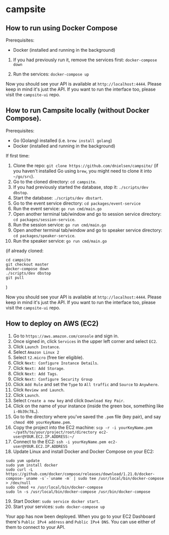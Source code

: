 # campsite

## How to run using Docker Compose
Prerequisites: 
- Docker (installed and running in the background)

1. If you had previously run it, remove the services first: `docker-compose down`

2. Run the services: `docker-compose up`

Now you should see your API is available at `http://localhost:4444`. Please keep in mind it's just the API. If you want to run the interface too, please visit the `campsite-ui` repo.

## How to run Campsite locally (without Docker Compose).
Prerequisites: 
- Go (Golang) installed (i.e. `brew install golang`)
- Docker (installed and running in the background)

If first time:
1. Clone the repo: `git clone https://github.com/dnielsen/campsite/` (if you haven't installed Go using `brew`, you might need to clone it into `~/go/src`).
2. Go to the cloned directory: `cd campsite`. 
3. If you had previously started the database, stop it: `./scripts/dev dbstop`.
4. Start the database: `./scripts/dev dbstart`.
5. Go to the event service directory: `cd packages/event-service`
6. Run the event service: `go run cmd/main.go`
7. Open another terminal tab/window and go to session service directory: `cd packages/session-service`.
8. Run the session service: `go run cmd/main.go`
9. Open another terminal tab/window and go to speaker service directory: `cd packages/speaker-service`.
8. Run the speaker service: `go run cmd/main.go`

(if already cloned:
```
cd campsite
git checkout master
docker-compose down
./scripts/dev dbstop
git pull
```
)

Now you should see your API is available at `http://localhost:4444`. Please keep in mind it's just the API. If you want to run the interface too, please visit the `campsite-ui` repo.


## How to deploy on AWS (EC2)

1. Go to `https://aws.amazon.com/console` and sign in.
2. Once signed in, click `Services` in the upper left corner and select `EC2`.
3. Click `Launch Instance`.
4. Select `Amazon Linux 2`
5. Select `t2.micro` (free tier eligible).
6. Click `Next: Configure Instance Details`.
7. Click `Next: Add Storage`.
8. Click `Next: Add Tags`.
9. Click `Next: Configure Security Group`
10. Click `Add Rule` and set the `Type` to `All traffic` and `Source` to `Anywhere`.
11. Click `Review and Launch`.
12. Click `Launch`.
13. Select `Create a new key` and click `Download Key Pair`.
14. Click on the name of your instance (inside the green box, something like `i-0b39c78…`).
15. Go to the directory where you've saved the `.pem` file (key pair), and say `chmod 400 yourKeyName.pem`.
16. Copy the project into the EC2 machine: `scp -r -i yourKeyName.pem ~/path/to/your/project/root/directory ec2-user@YOUR.EC2.IP.ADDRESS:~/`
17. Connect to the EC2: `ssh -i yourKeyName.pem ec2-user@YOUR.EC2.IP.ADDRESS`
18. Update Linux and install Docker and Docker Compose on your EC2:
```
sudo yum update
sudo yum install docker
sudo curl -L https://github.com/docker/compose/releases/download/1.21.0/docker-compose-`uname -s`-`uname -m` | sudo tee /usr/local/bin/docker-compose > /dev/null
sudo chmod +x /usr/local/bin/docker-compose
sudo ln -s /usr/local/bin/docker-compose /usr/bin/docker-compose
```
19. Start Docker: `sudo service docker start`.
20. Start your services: `sudo docker-compose up`

Your app has now been deployed. When you go to your EC2 Dashboard there's `Public IPv4 address` and `Public IPv4 DNS`. You can use either of them to connect to your API. 